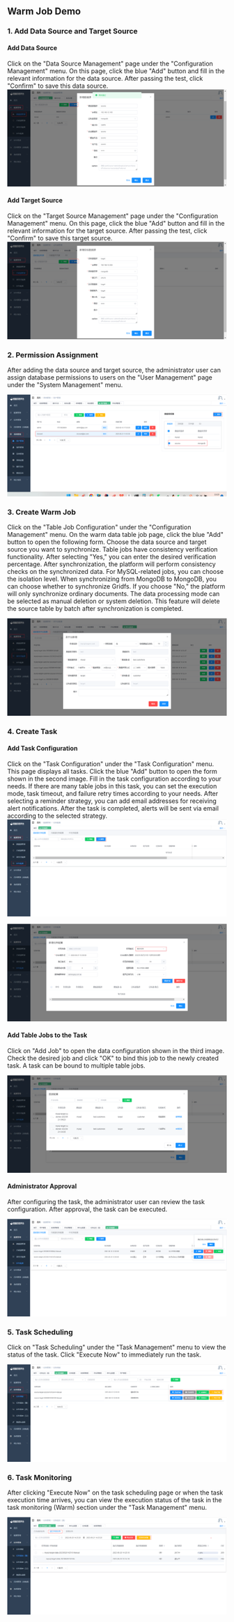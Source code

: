 ## Warm Job Demo

### 1. Add Data Source and Target Source

#### Add Data Source
Click on the "Data Source Management" page under the "Configuration Management" menu. On this page, click the blue "Add" button and fill in the relevant information for the data source. After passing the test, click "Confirm" to save this data source.
![image-20230621132912082](../../images/whalealDataImages/image-20230621132912082.png)

#### Add Target Source
Click on the "Target Source Management" page under the "Configuration Management" menu. On this page, click the blue "Add" button and fill in the relevant information for the target source. After passing the test, click "Confirm" to save this target source.
![image-20230621132755714](../../images/whalealDataImages/image-20230621132755714.png)


### 2. Permission Assignment

After adding the data source and target source, the administrator user can assign database permissions to users on the "User Management" page under the "System Management" menu.

![image-20230621132523358](../../images/whalealDataImages/image-20230621132523358.png)


### 3. Create Warm Job

Click on the "Table Job Configuration" under the "Configuration Management" menu. On the warm data table job page, click the blue "Add" button to open the following form. Choose the data source and target source you want to synchronize. Table jobs have consistency verification functionality. After selecting "Yes," you can enter the desired verification percentage. After synchronization, the platform will perform consistency checks on the synchronized data. For MySQL-related jobs, you can choose the isolation level. When synchronizing from MongoDB to MongoDB, you can choose whether to synchronize Gridfs. If you choose "No," the platform will only synchronize ordinary documents. The data processing mode can be selected as manual deletion or system deletion. This feature will delete the source table by batch after synchronization is completed.

![image-20230621134350471](../../images/whalealDataImages/image-20230621134350471.png)

### 4. Create Task

#### Add Task Configuration
Click on the "Task Configuration" under the "Task Configuration" menu. This page displays all tasks. Click the blue "Add" button to open the form shown in the second image. Fill in the task configuration according to your needs. If there are many table jobs in this task, you can set the execution mode, task timeout, and failure retry times according to your needs. After selecting a reminder strategy, you can add email addresses for receiving alert notifications. After the task is completed, alerts will be sent via email according to the selected strategy.
![image-20230621142941634](../../images/whalealDataImages/image-20230621142941634.png)

![image-20230621143119669](../../images/whalealDataImages/image-20230621143119669.png)

#### Add Table Jobs to the Task
Click on "Add Job" to open the data configuration shown in the third image. Check the desired job and click "OK" to bind this job to the newly created task. A task can be bound to multiple table jobs.

![image-20230621143532776](../../images/whalealDataImages/image-20230621143532776.png)

#### Administrator Approval

After configuring the task, the administrator user can review the task configuration. After approval, the task can be executed.

![image-20230619183730879](../../images/whalealDataImages/image-20230619183730879.png)


### 5. Task Scheduling

Click on "Task Scheduling" under the "Task Management" menu to view the status of the task. Click "Execute Now" to immediately run the task.

![image-20230620133351561](../../images/whalealDataImages/image-20230620133351561.png)


### 6. Task Monitoring

After clicking "Execute Now" on the task scheduling page or when the task execution time arrives, you can view the execution status of the task in the task monitoring (Warm) section under the "Task Management" menu.

![image-20230620142632337](../../images/whalealDataImages/image-20230620142632337.png)
